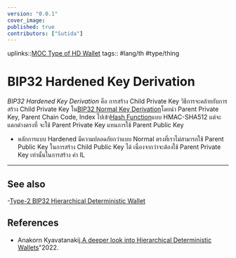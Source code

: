 ```yaml
---
version: "0.0.1"
cover_image:
published: true
contributors: ["Sutida"]
---
```

uplinks::[MOC Type of HD Wallet](./MOC%20Type%20of%20HD%20Wallet.md)
tags:: #lang/th #type/thing

# BIP32 Hardened Key Derivation
*BIP32 Hardened Key Derivation* คือ การสร้าง Child Private Key วิธีการจะคล้ายกับการสร้าง Child Private Key ใน[BIP32 Normal Key Derivation](./BIP32%20Normal%20Key%20Derivation.md)โดยนำ Parent Private Key, Parent Chain Code, Index ไปเข้า[Hash Function](./Hash%20Function.md)แบบ HMAC-SHA512 แต่จะแตกต่างตรงที่ จะใช้ Parent Private Key แทนการใช้ Parent Public Key 
- หลักการแบบ Hardened มีความปลอดภัยกว่าแบบ Normal  ตรงที่เราไม่สามารถใช้ Parent Public Key ในการสร้าง Child Public Key ได้ เนื่องจากว่าจะต้องใช้ Parent Private Key เท่านั้นในการสร้าง ค่า IL 

---

## See also
-[Type-2 BIP32 Hierarchical Deterministic Wallet](./Type-2%20BIP32%20Hierarchical%20Deterministic%20Wallet.md)

## References
- Anakorn Kyavatanakij,[A deeper look into Hierarchical Deterministic Wallets](./A%20deeper%20look%20into%20Hierarchical%20Deterministic%20Wallets.md)"2022.
